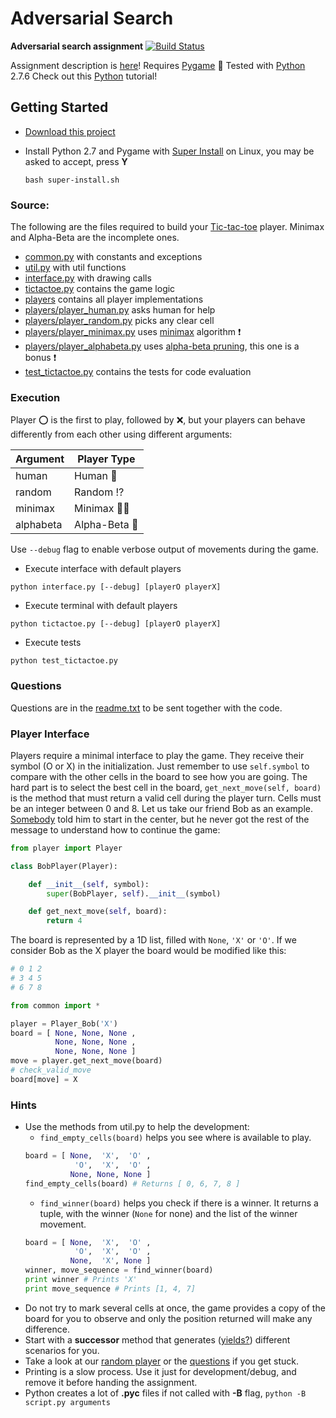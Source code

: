 # Adversarial Search
**Adversarial search assignment**
<a href="https://travis-ci.org/pucrs-ai-cs/adversarial-search" target="_blank">
<img src="https://travis-ci.org/pucrs-ai-cs/adversarial-search.svg"  title="Build Status" border="0"/>
</a>

Assignment description is [here](ai-t1b.pdf)!
Requires [Pygame](http://www.pygame.org/news.html) :snake:
Tested with [Python](https://www.python.org/) 2.7.6
Check out this [Python](http://learnpython.org/) tutorial!

## Getting Started
- [Download this project](https://github.com/pucrs-ai-cs/adversarial-search/archive/master.zip)
- Install Python 2.7 and Pygame with [Super Install](super-install.sh) on Linux, you may be asked to accept, press **Y**

    ```
    bash super-install.sh
    ```

### Source:
The following are the files required to build your [Tic-tac-toe](http://en.wikipedia.org/wiki/Tic-tac-toe) player. Minimax and Alpha-Beta are the incomplete ones.

- [common.py](common.py) with constants and exceptions
- [util.py](util.py) with util functions
- [interface.py](interface.py) with drawing calls
- [tictactoe.py](tictactoe.py) contains the game logic
- [players](players) contains all player implementations
- [players/player_human.py](players/player_human.py) asks human for help
- [players/player_random.py](players/player_random.py) picks any clear cell
- [players/player_minimax.py](players/player_minimax.py) uses [minimax](http://en.wikipedia.org/wiki/Minimax) algorithm :exclamation:
- [players/player_alphabeta.py](players/player_alphabeta.py) uses [alpha-beta pruning](http://en.wikipedia.org/wiki/Alpha%E2%80%93beta_pruning), this one is a bonus :exclamation:
- [test_tictactoe.py](test_tictactoe.py) contains the tests for code evaluation

### Execution

Player :o: is the first to play, followed by :x:, but your players can behave differently from each other using different arguments:

| Argument  | Player Type |
| --------- | ------------- |
| human     | Human :restroom:  |
| random    | Random :interrobang: |
| minimax   | Minimax :arrow_down_small::arrow_up_small: |
| alphabeta | Alpha-Beta :rocket: |

Use ```--debug``` flag to enable verbose output of movements during the game.

- Execute interface with default players
```
python interface.py [--debug] [playerO playerX]
```
- Execute terminal with default players
```
python tictactoe.py [--debug] [playerO playerX]
```
- Execute tests
```
python test_tictactoe.py
```

### Questions

Questions are in the [readme.txt](readme.txt) to be sent together with the code.

### Player Interface

Players require a minimal interface to play the game. They receive their symbol (O or X) in the initialization. Just remember to use ```self.symbol``` to compare with the other cells in the board to see how you are going. The hard part is to select the best cell in the board, ```get_next_move(self, board)``` is the method that must return a valid cell during the player turn. Cells must be an integer between 0 and 8. Let us take our friend Bob as an example. [Somebody](http://en.wikipedia.org/wiki/Alice_and_Bob) told him to start in the center, but he never got the rest of the message to understand how to continue the game:

```Python
from player import Player

class BobPlayer(Player):

    def __init__(self, symbol):
        super(BobPlayer, self).__init__(symbol)

    def get_next_move(self, board):
        return 4
```

The board is represented by a 1D list, filled with ```None```, ```'X'``` or ```'O'```. If we consider Bob as the X player the board would be modified like this:

```Python
# 0 1 2
# 3 4 5
# 6 7 8

from common import *

player = Player_Bob('X')
board = [ None, None, None ,
          None, None, None ,
          None, None, None ]
move = player.get_next_move(board)
# check_valid_move
board[move] = X
```

### Hints

- Use the methods from util.py to help the development:
    - ```find_empty_cells(board)``` helps you see where is available to play.
    ```python
    board = [ None,  'X',  'O' ,
               'O',  'X',  'O' ,
              None, None, None ]
    find_empty_cells(board) # Returns [ 0, 6, 7, 8 ]
    ```
    - ```find_winner(board)``` helps you check if there is a winner. It returns a tuple, with the winner (```None``` for none) and the list of the winner movement.
    ```python
    board = [ None,  'X',  'O' ,
               'O',  'X',  'O' ,
              None,  'X', None ]
    winner, move_sequence = find_winner(board)
    print winner # Prints 'X'
    print move_sequence # Prints [1, 4, 7]
    ```
- Do not try to mark several cells at once, the game provides a copy of the board for you to observe and only the position returned will make any difference.
- Start with a **successor** method that generates ([yields?](http://stackoverflow.com/questions/231767/what-does-the-yield-keyword-do-in-python)) different scenarios for you.
- Take a look at our [random player](players/player_random.py) or the [questions](readme.txt) if you get stuck.
- Printing is a slow process. Use it just for development/debug, and remove it before handing the assignment.
- Python creates a lot of **.pyc** files if not called with **-B** flag, ```python -B script.py arguments```
